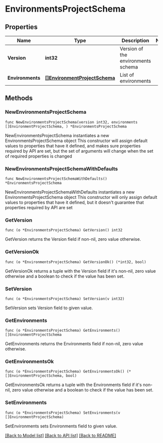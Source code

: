 # EnvironmentsProjectSchema

## Properties

Name | Type | Description | Notes
------------ | ------------- | ------------- | -------------
**Version** | **int32** | Version of the environments schema | 
**Environments** | [**[]EnvironmentProjectSchema**](EnvironmentProjectSchema.md) | List of environments | 

## Methods

### NewEnvironmentsProjectSchema

`func NewEnvironmentsProjectSchema(version int32, environments []EnvironmentProjectSchema, ) *EnvironmentsProjectSchema`

NewEnvironmentsProjectSchema instantiates a new EnvironmentsProjectSchema object
This constructor will assign default values to properties that have it defined,
and makes sure properties required by API are set, but the set of arguments
will change when the set of required properties is changed

### NewEnvironmentsProjectSchemaWithDefaults

`func NewEnvironmentsProjectSchemaWithDefaults() *EnvironmentsProjectSchema`

NewEnvironmentsProjectSchemaWithDefaults instantiates a new EnvironmentsProjectSchema object
This constructor will only assign default values to properties that have it defined,
but it doesn't guarantee that properties required by API are set

### GetVersion

`func (o *EnvironmentsProjectSchema) GetVersion() int32`

GetVersion returns the Version field if non-nil, zero value otherwise.

### GetVersionOk

`func (o *EnvironmentsProjectSchema) GetVersionOk() (*int32, bool)`

GetVersionOk returns a tuple with the Version field if it's non-nil, zero value otherwise
and a boolean to check if the value has been set.

### SetVersion

`func (o *EnvironmentsProjectSchema) SetVersion(v int32)`

SetVersion sets Version field to given value.


### GetEnvironments

`func (o *EnvironmentsProjectSchema) GetEnvironments() []EnvironmentProjectSchema`

GetEnvironments returns the Environments field if non-nil, zero value otherwise.

### GetEnvironmentsOk

`func (o *EnvironmentsProjectSchema) GetEnvironmentsOk() (*[]EnvironmentProjectSchema, bool)`

GetEnvironmentsOk returns a tuple with the Environments field if it's non-nil, zero value otherwise
and a boolean to check if the value has been set.

### SetEnvironments

`func (o *EnvironmentsProjectSchema) SetEnvironments(v []EnvironmentProjectSchema)`

SetEnvironments sets Environments field to given value.



[[Back to Model list]](../README.md#documentation-for-models) [[Back to API list]](../README.md#documentation-for-api-endpoints) [[Back to README]](../README.md)


